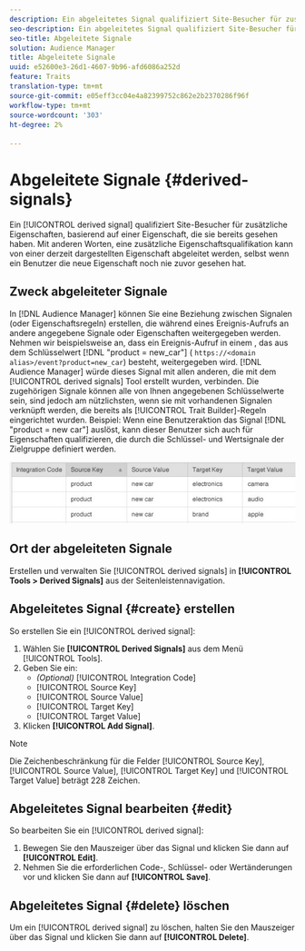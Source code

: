 ```yaml
---
description: Ein abgeleitetes Signal qualifiziert Site-Besucher für zusätzliche Eigenschaften, basierend auf einer Eigenschaft, die sie bereits gesehen haben. Mit anderen Worten, eine zusätzliche Eigenschaftsqualifikation kann von einer derzeit dargestellten Eigenschaft abgeleitet werden, selbst wenn ein Benutzer die neue Eigenschaft noch nie zuvor gesehen hat.
seo-description: Ein abgeleitetes Signal qualifiziert Site-Besucher für zusätzliche Eigenschaften, basierend auf einer Eigenschaft, die sie bereits gesehen haben. Mit anderen Worten, eine zusätzliche Eigenschaftsqualifikation kann von einer derzeit dargestellten Eigenschaft abgeleitet werden, selbst wenn ein Benutzer die neue Eigenschaft noch nie zuvor gesehen hat.
seo-title: Abgeleitete Signale
solution: Audience Manager
title: Abgeleitete Signale
uuid: e52600e3-26d1-4607-9b96-afd6086a252d
feature: Traits
translation-type: tm+mt
source-git-commit: e05eff3cc04e4a82399752c862e2b2370286f96f
workflow-type: tm+mt
source-wordcount: '303'
ht-degree: 2%

---
```



# Abgeleitete Signale {#derived-signals}

Ein [!UICONTROL derived signal] qualifiziert Site-Besucher für zusätzliche Eigenschaften, basierend auf einer Eigenschaft, die sie bereits gesehen haben. Mit anderen Worten, eine zusätzliche Eigenschaftsqualifikation kann von einer derzeit dargestellten Eigenschaft abgeleitet werden, selbst wenn ein Benutzer die neue Eigenschaft noch nie zuvor gesehen hat.

<!-- c_tb_derived_signal.xml -->

## Zweck abgeleiteter Signale

In [!DNL Audience Manager] können Sie eine Beziehung zwischen Signalen (oder Eigenschaftsregeln) erstellen, die während eines Ereignis-Aufrufs an andere angegebene Signale oder Eigenschaften weitergegeben werden. Nehmen wir beispielsweise an, dass ein Ereignis-Aufruf in einem , das aus dem Schlüsselwert [!DNL "product = new_car"] ( `https://<domain alias>/event?product=new_car`) besteht, weitergegeben wird. [!DNL Audience Manager] würde dieses Signal mit allen anderen, die mit dem  [!UICONTROL derived signals] Tool erstellt wurden, verbinden. Die zugehörigen Signale können alle von Ihnen angegebenen Schlüsselwerte sein, sind jedoch am nützlichsten, wenn sie mit vorhandenen Signalen verknüpft werden, die bereits als [!UICONTROL Trait Builder]-Regeln eingerichtet wurden. Beispiel: Wenn eine Benutzeraktion das Signal [!DNL "product = new car"] auslöst, kann dieser Benutzer sich auch für Eigenschaften qualifizieren, die durch die Schlüssel- und Wertsignale der Zielgruppe definiert werden.

![](assets/derived_signal_example.png)

## Ort der abgeleiteten Signale

Erstellen und verwalten Sie [!UICONTROL derived signals] in **[!UICONTROL Tools > Derived Signals]** aus der Seitenleistennavigation.

## Abgeleitetes Signal {#create} erstellen

<!-- t_tb_create_derived.xml -->

So erstellen Sie ein [!UICONTROL derived signal]:

1. Wählen Sie **[!UICONTROL Derived Signals]** aus dem Menü [!UICONTROL Tools].
1. Geben Sie ein:
   * *(Optional)* [!UICONTROL Integration Code]
   * [!UICONTROL Source Key]
   * [!UICONTROL Source Value]
   * [!UICONTROL Target Key]
   * [!UICONTROL Target Value]
1. Klicken **[!UICONTROL Add Signal]**.

>[!NOTE]
>
>Die Zeichenbeschränkung für die Felder [!UICONTROL Source Key], [!UICONTROL Source Value], [!UICONTROL Target Key] und [!UICONTROL Target Value] beträgt 228 Zeichen.

## Abgeleitetes Signal bearbeiten {#edit}

<!-- t_tb_edit_derived.xml -->

So bearbeiten Sie ein [!UICONTROL derived signal]:

1. Bewegen Sie den Mauszeiger über das Signal und klicken Sie dann auf **[!UICONTROL Edit]**.
2. Nehmen Sie die erforderlichen Code-, Schlüssel- oder Wertänderungen vor und klicken Sie dann auf **[!UICONTROL Save]**.

## Abgeleitetes Signal {#delete} löschen

<!-- t_tb_delete_derived.xml -->

Um ein [!UICONTROL derived signal] zu löschen, halten Sie den Mauszeiger über das Signal und klicken Sie dann auf **[!UICONTROL Delete]**.
